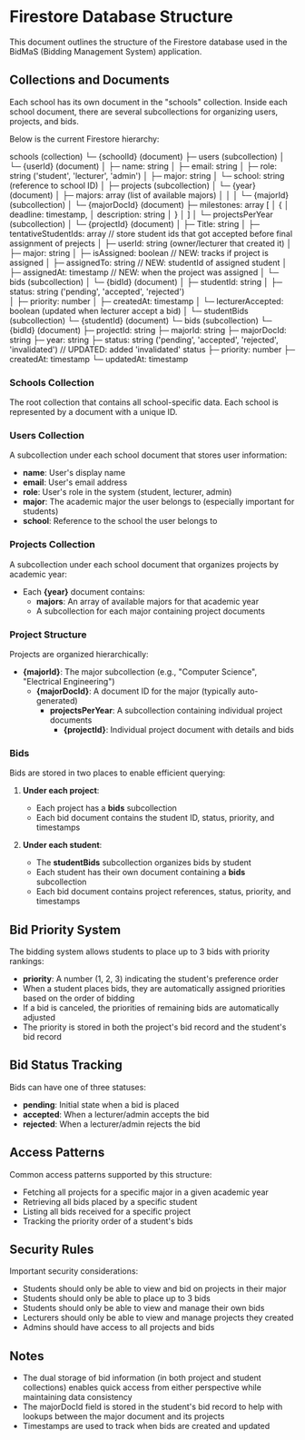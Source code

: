 # Firestore Database Structure

This document outlines the structure of the Firestore database used in the BidMaS (Bidding Management System) application.

## Collections and Documents
Each school has its own document in the "schools" collection. Inside each school document, there are several subcollections for organizing users, projects, and bids.

Below is the current Firestore hierarchy:

schools (collection)
 └─ {schoolId} (document)
     ├─ users (subcollection)
     │   └─ {userId} (document)
     │       ├─ name: string
     │       ├─ email: string
     │       ├─ role: string ('student', 'lecturer', 'admin')
     │       ├─ major: string
     │       └─ school: string (reference to school ID)
     │
     ├─ projects (subcollection)
     │   └─ {year} (document)
     │       ├─ majors: array (list of available majors)
     │       │
     │       └─ {majorId} (subcollection)
     │           └─ {majorDocId} (document)
                   ├─ milestones: array [
                   │    {
                   │        deadline: timestamp,
                   │        description: string
                   │    }
                   │ ]
     │               └─ projectsPerYear (subcollection)
     │                   └─ {projectId} (document)
     │                       ├─ Title: string
     │                       ├─ tentativeStudentIds: array  // store student ids that got accepted before final assignment of prejects
     │                       ├─ userId: string (owner/lecturer that created it)
     │                       ├─ major: string
     │                       ├─ isAssigned: boolean      // NEW: tracks if project is assigned
     │                       ├─ assignedTo: string       // NEW: studentId of assigned student
     │                       ├─ assignedAt: timestamp    // NEW: when the project was assigned
     │                       └─ bids (subcollection)
     │                           └─ {bidId} (document)
     │                               ├─ studentId: string
     │                               ├─ status: string ('pending', 'accepted', 'rejected')  
     │                               ├─ priority: number
     │                               ├─ createdAt: timestamp
     │                               └─ lecturerAccepted: boolean (updated when lecturer accept a bid)
     │
     └─ studentBids (subcollection)
         └─ {studentId} (document)
             └─ bids (subcollection)
                 └─ {bidId} (document)
                     ├─ projectId: string
                     ├─ majorId: string
                     ├─ majorDocId: string
                     ├─ year: string
                     ├─ status: string ('pending', 'accepted', 'rejected', 'invalidated')  // UPDATED: added 'invalidated' status
                     ├─ priority: number
                     ├─ createdAt: timestamp
                     └─ updatedAt: timestamp

### Schools Collection
The root collection that contains all school-specific data. Each school is represented by a document with a unique ID.

### Users Collection
A subcollection under each school document that stores user information:
- **name**: User's display name
- **email**: User's email address
- **role**: User's role in the system (student, lecturer, admin)
- **major**: The academic major the user belongs to (especially important for students)
- **school**: Reference to the school the user belongs to

### Projects Collection
A subcollection under each school document that organizes projects by academic year:
- Each **{year}** document contains:
  - **majors**: An array of available majors for that academic year
  - A subcollection for each major containing project documents

### Project Structure
Projects are organized hierarchically:
- **{majorId}**: The major subcollection (e.g., "Computer Science", "Electrical Engineering")
  - **{majorDocId}**: A document ID for the major (typically auto-generated)
    - **projectsPerYear**: A subcollection containing individual project documents
      - **{projectId}**: Individual project document with details and bids

### Bids
Bids are stored in two places to enable efficient querying:

1. **Under each project**:
   - Each project has a **bids** subcollection
   - Each bid document contains the student ID, status, priority, and timestamps

2. **Under each student**:
   - The **studentBids** subcollection organizes bids by student
   - Each student has their own document containing a **bids** subcollection
   - Each bid document contains project references, status, priority, and timestamps

## Bid Priority System
The bidding system allows students to place up to 3 bids with priority rankings:
- **priority**: A number (1, 2, 3) indicating the student's preference order
- When a student places bids, they are automatically assigned priorities based on the order of bidding
- If a bid is canceled, the priorities of remaining bids are automatically adjusted
- The priority is stored in both the project's bid record and the student's bid record

## Bid Status Tracking
Bids can have one of three statuses:
- **pending**: Initial state when a bid is placed
- **accepted**: When a lecturer/admin accepts the bid
- **rejected**: When a lecturer/admin rejects the bid

## Access Patterns
Common access patterns supported by this structure:
- Fetching all projects for a specific major in a given academic year
- Retrieving all bids placed by a specific student
- Listing all bids received for a specific project
- Tracking the priority order of a student's bids

## Security Rules
Important security considerations:
- Students should only be able to view and bid on projects in their major
- Students should only be able to place up to 3 bids
- Students should only be able to view and manage their own bids
- Lecturers should only be able to view and manage projects they created
- Admins should have access to all projects and bids

## Notes
- The dual storage of bid information (in both project and student collections) enables quick access from either perspective while maintaining data consistency
- The majorDocId field is stored in the student's bid record to help with lookups between the major document and its projects
- Timestamps are used to track when bids are created and updated 